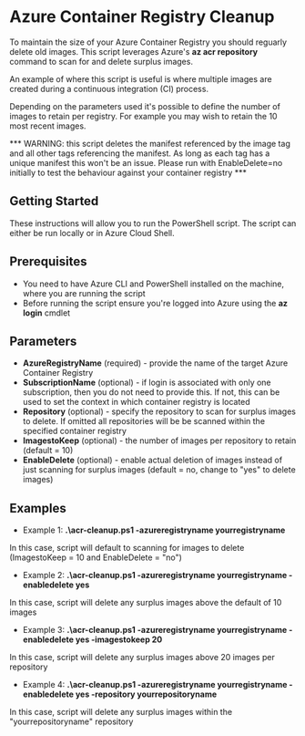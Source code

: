 # Azure Container Registry Cleanup
To maintain the size of your Azure Container Registry you should reguarly delete old images. This script leverages Azure's **az acr repository** command to scan for and delete surplus images.

An example of where this script is useful is where multiple images are created during a continuous integration (CI) process.

Depending on the parameters used it's possible to define the number of images to retain per registry. For example you may wish to retain the 10 most recent images.

*** WARNING: this script deletes the manifest referenced by the image tag and all other tags referencing the manifest. As long as each tag has a unique manifest this won't be an issue. Please run with EnableDelete=no initially to test the behaviour against your container registry ***

## Getting Started
These instructions will allow you to run the PowerShell script. The script can either be run locally or in Azure Cloud Shell.

## Prerequisites
* You need to have Azure CLI and PowerShell installed on the machine, where you are running the script
* Before running the script ensure you're logged into Azure using the **az login** cmdlet

## Parameters
* **AzureRegistryName** (required) - provide the name of the target Azure Container Registry
* **SubscriptionName** (optional) - if login is associated with only one subscription, then you do not need to provide this. If not, this can be used to set the context in which container registry is located
* **Repository** (optional) - specify the repository to scan for surplus images to delete. If omitted all repositories will be be scanned within the specified container registry
* **ImagestoKeep** (optional) - the number of images per repository to retain (default = 10)
* **EnableDelete** (optional) - enable actual deletion of images instead of just scanning for surplus images (default = no, change to "yes" to delete images)


## Examples
* Example 1: **.\acr-cleanup.ps1 -azureregistryname yourregistryname**

In this case, script will default to scanning for images to delete (ImagestoKeep = 10 and EnableDelete = "no")

* Example 2: **.\acr-cleanup.ps1 -azureregistryname yourregistryname -enabledelete yes**

In this case, script will delete any surplus images above the default of 10 images

* Example 3: **.\acr-cleanup.ps1 -azureregistryname yourregistryname -enabledelete yes -imagestokeep 20**

In this case, script will delete any surplus images above 20 images per repository

* Example 4: **.\acr-cleanup.ps1 -azureregistryname yourregistryname -enabledelete yes -repository yourrepositoryname**

In this case, script will delete any surplus images within the "yourrepositoryname" repository
